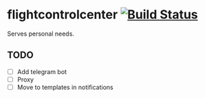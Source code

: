 # flightcontrolcenter [![Build Status](https://travis-ci.com/ferux/flightcontrolcenter.svg?branch=master)](https://travis-ci.com/ferux/flightcontrolcenter)

Serves personal needs.

## TODO

- [ ] Add telegram bot  
- [ ] Proxy
- [ ] Move to templates in notifications